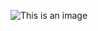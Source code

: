![This is an image](https://github.com/qalmurri/python/blob/main/youtube/get_chat_livestreaming_youtube/code_1.png)
